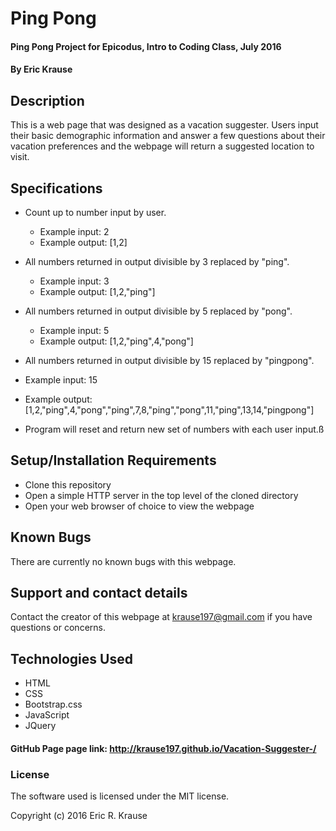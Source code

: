 # Ping Pong

#### Ping Pong Project for Epicodus, Intro to Coding Class, July 2016

#### By Eric Krause

## Description

This is a web page that was designed as a vacation suggester.  Users input their basic demographic information and answer a few questions about their vacation preferences and the webpage will return a suggested location to visit.  

## Specifications

* Count up to number input by user.
  * Example input: 2
  * Example output: [1,2]

* All numbers returned in output divisible by 3 replaced by "ping".
  * Example input: 3
  * Example output: [1,2,"ping"]

* All numbers returned in output divisible by 5 replaced by "pong".
  * Example input: 5
  * Example output: [1,2,"ping",4,"pong"]

* All numbers returned in output divisible by 15 replaced by "pingpong".
 * Example input: 15
 * Example output: [1,2,"ping",4,"pong","ping",7,8,"ping","pong",11,"ping",13,14,"pingpong"]

* Program will reset and return new set of numbers with each user input.ß

## Setup/Installation Requirements

* Clone this repository
* Open a simple HTTP server in the top level of the cloned directory
* Open your web browser of choice to view the webpage

## Known Bugs

There are currently no known bugs with this webpage.

## Support and contact details

Contact the creator of this webpage at krause197@gmail.com if you have questions or concerns.

## Technologies Used

* HTML
* CSS
* Bootstrap.css
* JavaScript
* JQuery

#### GitHub Page page link: http://krause197.github.io/Vacation-Suggester-/

### License

The software used is licensed under the MIT license.

Copyright (c) 2016 Eric R. Krause
